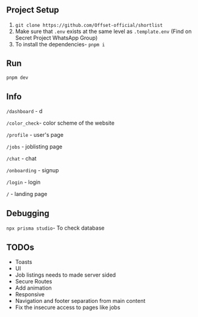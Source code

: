 ## Project Setup

1. `git clone https://github.com/Offset-official/shortlist`
2. Make sure that `.env` exists at the same level as `.template.env` (Find on Secret Project WhatsApp Group)
3. To install the dependencies- `pnpm i`

## Run

```bash 
pnpm dev 
``` 

## Info

`/dashboard` - d

`/color_check`- color scheme of the website

`/profile` - user's page

`/jobs` - joblisting page

`/chat` - chat

`/onboarding` - signup

`/login` - login

`/` - landing page

## Debugging

`npx prisma studio`- To check database

## TODOs

- Toasts
- UI
- Job listings needs to made server sided
- Secure Routes
- Add animation
- Responsive 
- Navigation and footer separation from main content
- Fix the insecure access to pages like jobs
